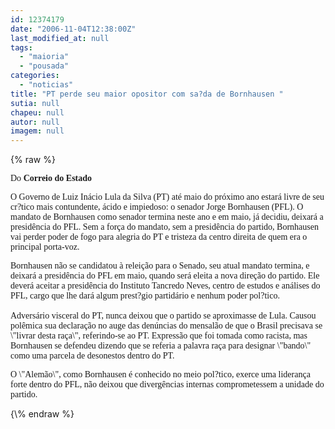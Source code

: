 ```yaml
---
id: 12374179
date: "2006-11-04T12:38:00Z"
last_modified_at: null
tags:
  - "maioria"
  - "pousada"
categories:
  - "noticias"
title: "PT perde seu maior opositor com sa?da de Bornhausen "
sutia: null
chapeu: null
autor: null
imagem: null
---
```

{\% raw %}
<p><P><FONT face=Verdana>Do <STRONG>Correio do Estado</STRONG></FONT></P></p>
<p><P><FONT face=Verdana>O Governo de Luiz Inácio Lula da Silva (PT) até maio do próximo ano estará livre de seu cr?tico mais contundente, ácido e impiedoso: o senador Jorge Bornhausen (PFL). O mandato de Bornhausen como senador termina neste ano e em maio, já decidiu, deixará a presidência do PFL. Sem a força do mandato, sem a presidência do partido, Bornhausen vai perder poder de fogo para alegria do PT e tristeza da centro direita de quem era o principal porta-voz. </FONT></P></p>
<p><P><FONT face=Verdana>Bornhausen não se candidatou à releição para o Senado, seu atual mandato termina, e deixará a presidência do PFL em maio, quando será eleita a nova direção do partido. Ele deverá aceitar a presidência do Instituto Tancredo Neves, centro de estudos e análises do PFL, cargo que lhe dará algum prest?gio partidário e nenhum poder pol?tico. <BR>&nbsp;<BR>Adversário visceral do PT, nunca deixou que o partido se aproximasse de Lula. Causou polêmica sua declaração no auge das denúncias do mensalão de que o Brasil precisava se \"livrar desta raça\", referindo-se ao PT. Expressão que foi tomada como racista, mas Bornhausen se defendeu dizendo que se referia a palavra raça para designar \"bando\" como uma parcela de desonestos dentro do PT. </FONT></P></p>
<p><P><FONT face=Verdana>O \"Alemão\", como Bornhausen é conhecido no meio pol?tico, exerce uma liderança forte dentro do PFL, não deixou que divergências internas comprometessem a unidade do partido. </FONT></P> </p>
{\% endraw %}